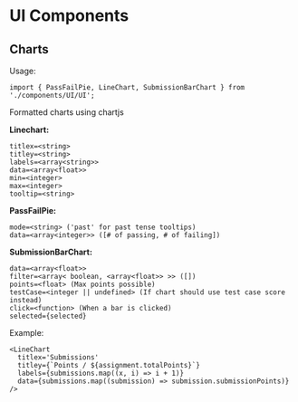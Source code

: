 # UI Components

## Charts

Usage:

`import { PassFailPie, LineChart, SubmissionBarChart } from './components/UI/UI';`

Formatted charts using chartjs

**Linechart:**

```
titlex=<string>
titley=<string>
labels=<array<string>>
data=<array<float>>
min=<integer>
max=<integer>
tooltip=<string>
```

**PassFailPie:**

```
mode=<string> ('past' for past tense tooltips)
data=<array<integer>> ([# of passing, # of failing])
```

**SubmissionBarChart:**

```
data=<array<float>>
filter=<array< boolean, <array<float>> >> ([])
points=<float> (Max points possible)
testCase=<integer || undefined> (If chart should use test case score instead)
click=<function> (When a bar is clicked)
selected={selected}
```

Example:

```
<LineChart
  titlex='Submissions'
  titley={`Points / ${assignment.totalPoints}`}
  labels={submissions.map((x, i) => i + 1)}
  data={submissions.map((submission) => submission.submissionPoints)}
/>
```